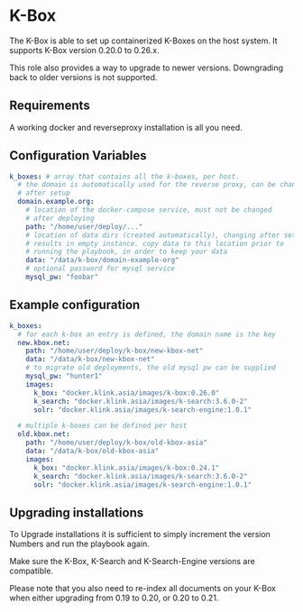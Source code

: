 # K-Box
The K-Box is able to set up containerized K-Boxes on the host system. It
supports K-Box version 0.20.0 to 0.26.x.

This role also provides a way to upgrade to newer versions.
Downgrading back to older versions is not supported.

## Requirements
A working docker and reverseproxy installation is all you need.

## Configuration Variables
```yaml
k_boxes: # array that contains all the k-boxes, per host.
  # the domain is automatically used for the reverse proxy, can be changed
  # after setup
  domain.example.org:
    # location of the docker-compose service, must not be changed
    # after deploying
    path: "/home/user/deploy/..."
    # location of data dirs (created automatically), changing after setup
    # results in empty instance. copy data to this location prior to
    # running the playbook, in order to keep your data
    data: "/data/k-box/domain-example-org"
    # optional password for mysql service
    mysql_pw: "foobar"

```

## Example configuration
```yaml
k_boxes:
  # for each k-box an entry is defined, the domain name is the key
  new.kbox.net:
    path: "/home/user/deploy/k-box/new-kbox-net"
    data: "/data/k-box/new-kbox-net"
    # to migrate old deployments, the old mysql pw can be supplied
    mysql_pw: "hunter1"
    images:
      k_box: "docker.klink.asia/images/k-box:0.26.0"
      k_search: "docker.klink.asia/images/k-search:3.6.0-2"
      solr: "docker.klink.asia/images/k-search-engine:1.0.1"

  # multiple k-boxes can be defined per host
  old.kbox.net:
    path: "/home/user/deploy/k-box/old-kbox-asia"
    data: "/data/k-box/old-kbox-asia"
    images:
      k_box: "docker.klink.asia/images/k-box:0.24.1"
      k_search: "docker.klink.asia/images/k-search:3.6.0-2"
      solr: "docker.klink.asia/images/k-search-engine:1.0.1"

```

## Upgrading installations
To Upgrade installations it is sufficient to simply increment the version
Numbers and run the playbook again.

Make sure the K-Box, K-Search and K-Search-Engine versions are compatible.

Please note that you also need to re-index all documents on your K-Box when
either upgrading from 0.19 to 0.20, or 0.20 to 0.21.
